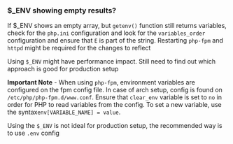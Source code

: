 ### $_ENV showing empty results?  

If $_ENV shows an empty array, but `getenv()` function still returns variables, check for the `php.ini` configuration and look for the `variables_order` configuration and ensure that `E` is part of the string. Restarting `php-fpm` and `httpd` might be required for the changes to reflect  

Using `$_ENV` might have performance impact. Still need to find out which approach is good for production setup  

**Important Note** - When using `php-fpm`, environment variables are configured on the fpm config file. In case of arch setup, config is found on `/etc/php/php-fpm.d/www.conf`. Ensure that `clear_env` variable is set to `no` in order for PHP to read variables from the config. To set a new variable, use the syntax`env[VARIABLE_NAME] = value`.  

Using the `$_ENV` is not ideal for production setup, the recommended way is to use `.env` config
